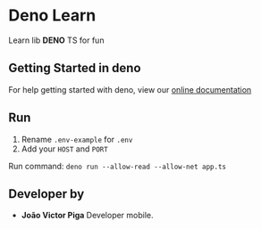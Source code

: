 # Deno Learn

Learn lib **DENO** TS for fun

## Getting Started in deno

For help getting started with deno, view our
[online documentation](https://deno.land/)

## Run

1.  Rename `.env-example` for `.env`
2. Add your `HOST` and `PORT`

Run command: `deno run --allow-read --allow-net app.ts`

## Developer by

- **João Victor Piga** Developer mobile.

